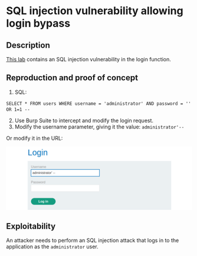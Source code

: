 # SQL injection vulnerability allowing login bypass

## Description

[This lab](https://portswigger.net/web-security/sql-injection/lab-login-bypass) contains an SQL injection vulnerability in the login function.

## Reproduction and proof of concept

1. SQL:

```text
SELECT * FROM users WHERE username = 'administrator' AND password = '' OR 1=1 --
```
    
2. Use Burp Suite to intercept and modify the login request.
3. Modify the username parameter, giving it the value: `administrator'--`

Or modify it in the URL:

![Basic SQLi](../../_static/images/sqlic.png)

## Exploitability

An attacker needs to perform an SQL injection attack that logs in to the application as the `administrator` user. 
